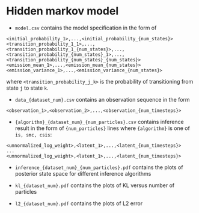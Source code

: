 # Hidden markov model

- `model.csv` contains the model specification in the form of

```
<initial_probability_1>,...,<initial_probability_{num_states}>
<transition_probability_1_1>,...,<transition_probability_1_{num_states}>,...,<transition_probability_{num_states}_1>,...,<transition_probability_{num_states}_{num_states}>
<emission_mean_1>,...,<emission_mean_{num_states}>
<emission_variance_1>,...,<emission_variance_{num_states}>
```
where `<transition_probability_j_k>` is the probability of transitioning from state `j` to state `k`.

- `data_{dataset_num}.csv` contains an observation sequence in the form

```
<observation_1>,<observation_2>,...,<observation_{num_timesteps}>
```

- `{algorithm}_{dataset_num}_{num_particles}.csv` contains inference result in the form of `{num_particles}` lines where `{algorithm}` is one of `is, smc, csis`:

```
<unnormalized_log_weight>,<latent_1>,...,<latent_{num_timesteps}>
...
<unnormalized_log_weight>,<latent_1>,...,<latent_{num_timesteps}>
```

- `inference_{dataset_num}_{num_particles}.pdf` contains the plots of posterior state space for different inference algorithms

- `kl_{dataset_num}.pdf` contains the plots of KL versus number of particles

- `l2_{dataset_num}.pdf` contains the plots of L2 error
